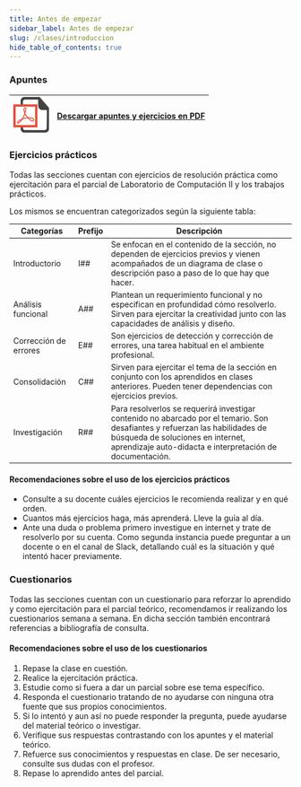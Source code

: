 ```yaml
---
title: Antes de empezar
sidebar_label: Antes de empezar
slug: /clases/introduccion
hide_table_of_contents: true
---
```


### Apuntes

| ![img](/base/download-pdf.png) | **[Descargar apuntes y ejercicios en PDF](/documentos/Programacion-II.pdf)** | 
| :-------------------------------------: | :---: |


### Ejercicios prácticos
Todas las secciones cuentan con ejercicios de resolución práctica como ejercitación para el parcial de Laboratorio de Computación II y los trabajos prácticos. 

Los mismos se encuentran categorizados según la siguiente tabla:

| Categorías               | Prefijo       | Descripción                                                                                                                                                                 |
| ------------------------ | ------------- | --------------------------------------------------------------------------------------------------------------------------------------------------------------------------- |
| Introductorio            | I##           | Se enfocan en el contenido de la sección, no dependen de ejercicios previos y vienen acompañados de un diagrama de clase o descripción paso a paso de lo que hay que hacer. |
| Análisis funcional       | A##           | Plantean un requerimiento funcional y no especifican en profundidad cómo resolverlo. Sirven para ejercitar la creatividad junto con las capacidades de análisis y diseño.   |
| Corrección de errores    | E##           | Son ejercicios de detección y corrección de errores, una tarea habitual en el ambiente profesional.                                                                         |
| Consolidación            | C##           | Sirven para ejercitar el tema de la sección en conjunto con los aprendidos en clases anteriores. Pueden tener dependencias con ejercicios previos.                          |
| Investigación            | R##           | Para resolverlos se requerirá investigar contenido no abarcado por el temario. Son desafiantes y refuerzan las habilidades de búsqueda de soluciones en internet, aprendizaje auto-didacta e interpretación de documentación. |

#### Recomendaciones sobre el uso de los ejercicios prácticos
+ Consulte a su docente cuáles ejercicios le recomienda realizar y en qué orden.
+ Cuantos más ejercicios haga, más aprenderá. Lleve la guía al día. 
+ Ante una duda o problema primero investigue en internet y trate de resolverlo por su cuenta. Como segunda instancia puede preguntar a un docente o en el canal de Slack, detallando cuál es la situación y qué intentó hacer previamente. 

### Cuestionarios
Todas las secciones cuentan con un cuestionario para reforzar lo aprendido y como ejercitación para el parcial teórico, recomendamos ir realizando los cuestionarios semana a semana. En dicha sección también encontrará referencias a bibliografía de consulta. 

#### Recomendaciones sobre el uso de los cuestionarios
1. Repase la clase en cuestión.
2. Realice la ejercitación práctica.
3. Estudie como si fuera a dar un parcial sobre ese tema específico.
4. Responda el cuestionario tratando de no ayudarse con ninguna otra fuente que sus propios
conocimientos.
5. Si lo intentó y aun así no puede responder la pregunta, puede ayudarse del material teórico o
investigar.
6. Verifique sus respuestas contrastando con los apuntes y el material teórico.
7. Refuerce sus conocimientos y respuestas en clase. De ser necesario, consulte sus dudas con el profesor.
8. Repase lo aprendido antes del parcial.